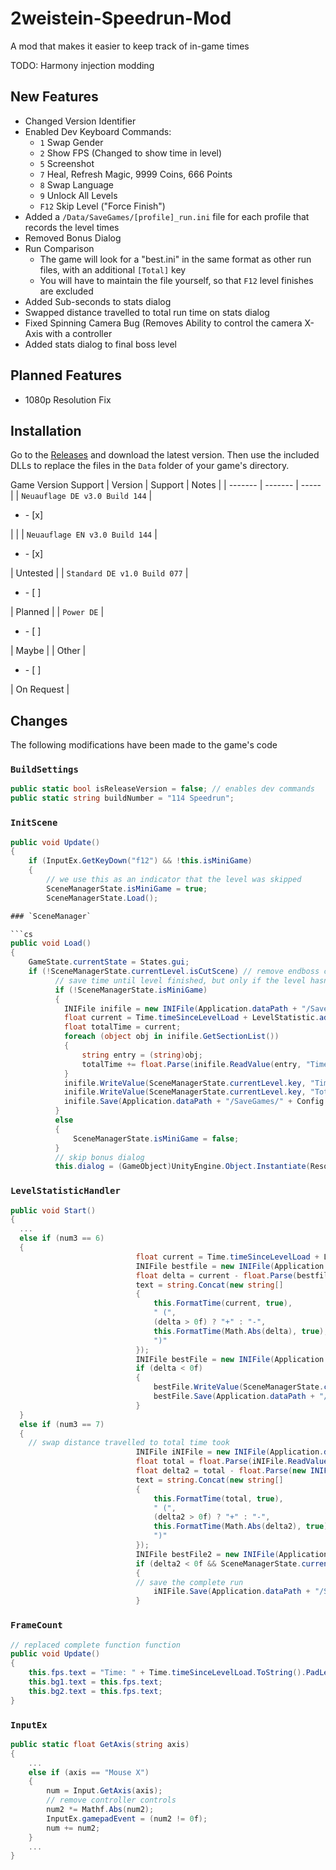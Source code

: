 # 2weistein-Speedrun-Mod
A mod that makes it easier to keep track of in-game times

TODO: Harmony injection modding

## New Features

* Changed Version Identifier
* Enabled Dev Keyboard Commands:
  - `1` Swap Gender
  - `2` Show FPS (Changed to show time in level)
  - `5` Screenshot
  - `7` Heal, Refresh Magic, 9999 Coins, 666 Points
  - `8` Swap Language
  - `9` Unlock All Levels
  - `F12` Skip Level ("Force Finish")
* Added a `/Data/SaveGames/[profile]_run.ini` file for each profile that records the level times
* Removed Bonus Dialog
* Run Comparison
  - The game will look for a "best.ini" in the same format as other run files, with an additional `[Total]` key
  - You will have to maintain the file yourself, so that `F12` level finishes are excluded
* Added Sub-seconds to stats dialog
* Swapped distance travelled to total run time on stats dialog
* Fixed Spinning Camera Bug (Removes Ability to control the camera X-Axis with a controller
* Added stats dialog to final boss level

## Planned Features


* 1080p Resolution Fix

## Installation

Go to the [Releases](https://github.com/wulkanat/2weistein-Speedrun-Mod/releases) and download the latest version.
Then use the included DLLs to replace the files in the `Data` folder of your game's directory.

Game Version Support
| Version | Support | Notes |
| ------- | ------- | ----- |
| `Neuauflage DE v3.0 Build 144` | <ul><li>- [x] </li></ul> |  |
| `Neuauflage EN v3.0 Build 144` | <ul><li>- [x] </li></ul> | Untested |
| `Standard DE v1.0 Build 077` | <ul><li>- [ ] </li></ul> | Planned |
| `Power DE` | <ul><li>- [ ] </li></ul> | Maybe |
| Other | <ul><li>- [ ] </li></ul> | On Request |

## Changes

The following modifications have been made to the game's code

### `BuildSettings`

```cs
public static bool isReleaseVersion = false; // enables dev commands
public static string buildNumber = "114 Speedrun";
```

### `InitScene`
```cs
public void Update()
{
    if (InputEx.GetKeyDown("f12") && !this.isMiniGame)
    {
        // we use this as an indicator that the level was skipped
        SceneManagerState.isMiniGame = true;
        SceneManagerState.Load();

### `SceneManager`

```cs
public void Load()
{
    GameState.currentState = States.gui;
    if (!SceneManagerState.currentLevel.isCutScene) // remove endboss check
          // save time until level finished, but only if the level hasn't been skipped
          if (!SceneManagerState.isMiniGame)
          {
			INIFile inifile = new INIFile(Application.dataPath + "/SaveGames/" + Config.profileName + "_run.ini");
			float current = Time.timeSinceLevelLoad + LevelStatistic.addTime;
			float totalTime = current;
			foreach (object obj in inifile.GetSectionList())
			{
				string entry = (string)obj;
				totalTime += float.Parse(inifile.ReadValue(entry, "Time", "0"));
			}
			inifile.WriteValue(SceneManagerState.currentLevel.key, "Time", current.ToString());
			inifile.WriteValue(SceneManagerState.currentLevel.key, "Total", totalTime.ToString());
			inifile.Save(Application.dataPath + "/SaveGames/" + Config.profileName + "_run.ini");
          }
          else
          {
              SceneManagerState.isMiniGame = false;
          }
          // skip bonus dialog
          this.dialog = (GameObject)UnityEngine.Object.Instantiate(Resources.Load("GUI/LevelStatistic/LevelStatisticDialog", typeof(GameObject)), new Vector3(0.5f, 0.5f, 1f), Quaternion.identity);
```
### `LevelStatisticHandler`

```cs
public void Start()
{
  ...
  else if (num3 == 6)
  {
							float current = Time.timeSinceLevelLoad + LevelStatistic.addTime;
							INIFile bestfile = new INIFile(Application.dataPath + "/SaveGames/best.ini");
							float delta = current - float.Parse(bestfile.ReadValue(SceneManagerState.currentLevel.key, "Time", "999"));
							text = string.Concat(new string[]
							{
								this.FormatTime(current, true),
								" (",
								(delta > 0f) ? "+" : "-",
								this.FormatTime(Math.Abs(delta), true),
								")"
							});
							INIFile bestFile = new INIFile(Application.dataPath + "/SaveGames/best.ini");
							if (delta < 0f)
							{
								bestFile.WriteValue(SceneManagerState.currentLevel.key, "Time", current.ToString());
								bestFile.Save(Application.dataPath + "/SaveGames/best.ini");
							}
  }
  else if (num3 == 7)
  {
    // swap distance travelled to total time took
							INIFile iNIFile = new INIFile(Application.dataPath + "/SaveGames/" + Config.profileName + "_run.ini");
							float total = float.Parse(iNIFile.ReadValue(SceneManagerState.currentLevel.key, "Total", "999"));
							float delta2 = total - float.Parse(new INIFile(Application.dataPath + "/SaveGames/best_full.ini").ReadValue(SceneManagerState.currentLevel.key, "Total", "999"));
							text = string.Concat(new string[]
							{
								this.FormatTime(total, true),
								" (",
								(delta2 > 0f) ? "+" : "-",
								this.FormatTime(Math.Abs(delta2), true),
								")"
							});
							INIFile bestFile2 = new INIFile(Application.dataPath + "/SaveGames/best_full.ini");
							if (delta2 < 0f && SceneManagerState.currentLevel.key == "19_GodronEndBoss")
							{
							// save the complete run
								iNIFile.Save(Application.dataPath + "/SaveGames/best_full.ini");
							}
```
### `FrameCount`

```cs
// replaced complete function function
public void Update()
{
    this.fps.text = "Time: " + Time.timeSinceLevelLoad.ToString().PadLeft(7);
    this.bg1.text = this.fps.text;
    this.bg2.text = this.fps.text;
}
```
### `InputEx`
```cs
public static float GetAxis(string axis)
{
    ...
    else if (axis == "Mouse X")
    {
        num = Input.GetAxis(axis);
        // remove controller controls
        num2 *= Mathf.Abs(num2);
        InputEx.gamepadEvent = (num2 != 0f);
        num += num2;
    }
    ...
}
```

